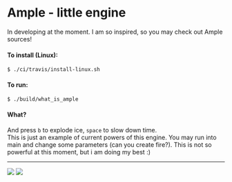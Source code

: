 Ample - little engine
=====================

In developing at the moment. I am so inspired, so you may check out Ample sources!

#### To install (Linux):

`$ ./ci/travis/install-linux.sh`

#### To run:
`$ ./build/what_is_ample`

#### What?
And press `b` to explode ice, `space` to slow down time. \
This is just an example of current powers of this engine.
You may run into main and change some parameters (can you create fire?).
This is not so powerful at this moment, but i am
doing my best :)

-------

![](https://travis-ci.org/Glebanister/littleEngine.svg?branch=master)
![](https://travis-ci.org/Glebanister/littleEngine.svg?branch=master)
